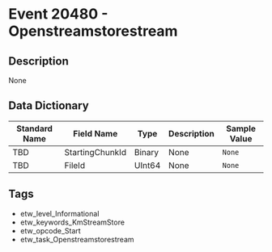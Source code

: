 # Event 20480 - Openstreamstorestream

## Description
None

## Data Dictionary
|Standard Name|Field Name|Type|Description|Sample Value|
|---|---|---|---|---|
|TBD|StartingChunkId|Binary|None|`None`|
|TBD|FileId|UInt64|None|`None`|

## Tags
* etw_level_Informational
* etw_keywords_KmStreamStore
* etw_opcode_Start
* etw_task_Openstreamstorestream
